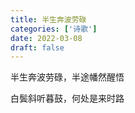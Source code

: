 ```yaml
---
title: 半生奔波劳碌
categories: ['诗歌']
date: 2022-03-08
draft: false
---
```


半生奔波劳碌，半途幡然醒悟

白鬓斜听暮鼓，何处是来时路